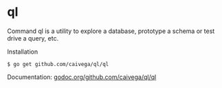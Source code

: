 ql
==

Command ql is a utility to explore a database, prototype a schema or test drive a query, etc.

Installation

    $ go get github.com/caivega/ql/ql

Documentation: [godoc.org/github.com/caivega/ql/ql](http://godoc.org/github.com/caivega/ql/ql)

